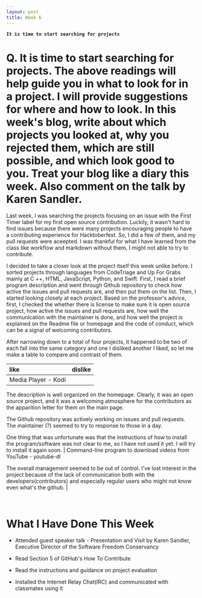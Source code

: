```yaml
---
layout: post
title: Week 6
---
```


**`It is time to start searching for projects`**

# Q. It is time to start searching for projects. The above readings will help guide you in what to look for in a project. I will provide suggestions for where and how to look. In this week's blog, write about which projects you looked at, why you rejected them, which are still possible, and which look good to you. Treat your blog like a diary this week. Also comment on the talk by Karen Sandler.

Last week, I was searching the projects focusing on an issue with the First Timer label for my first open source contribution. Luckily, it wasn't hard to find issues because there were many projects encouraging people to have a contributing experience for Hacktoberfest. So, I did a few of them, and my pull requests were aceepted. I was thankful for what I have learned from the class like workflow and markdown without them, I might not able to try to contribute.

I decided to take a closer look at the project itself this week unlike before. I sorted projects through languages from CodeTriage and Up For Grabs mainly at C ++, HTML, JavaScript, Python, and Swift. First, I read a brief program description and went through Github repository to check how active the issues and pull requests are, and then put them on the list. Then, I started looking closely at each project. Based on the professor's advice, first, I checked the whether there is license to make sure it is open source project, how active the issues and pull requests are, how well the communication with the maintainer is done, and how well the project is explained on the Readme file or homepage and the code of conduct, which can be a signal of welcoming contributors.

After narrowing down to a total of four projects, it happened to be two of each fall into the same category and one I disliked another I liked, so let me make a table to compare and contrast of them.

| like | dislike |
| :--- | :---    |
| Media Player - Kodi

The description is well organized on the homepage. Clearly, it was an open source project, and it was a welcoming atmosphere for the contributors as the apparition letter for them on the main page.

The Github repository was actively working on issues and pull requests. The maintainer (?) seemed to try to response to those in a day.

One thing that was unfortunate was that the instructions of how to install the program/software was not clear to me, so I have not used it yet. I will try to install it again soon. | Command-line program to download videos from YouTube - youtube-dl

The overall management seemed to be out of control. I've lost interest in the project because of the lack of communication both with the developers(contributors) and especially regular users who might not know even what's the github. |


&nbsp;
&nbsp;
&nbsp;

# What I Have Done This Week
- Attended guest speaker talk - Presentation and Visit by Karen Sandler, Executive Director of the Software Freedom Conservancy

- Read Section 5 of GitHub's How To Contribute

- Read the instructions and guidance on project evaluation

- Installed the Internet Relay Chat(IRC) and communicated with classmates using it
